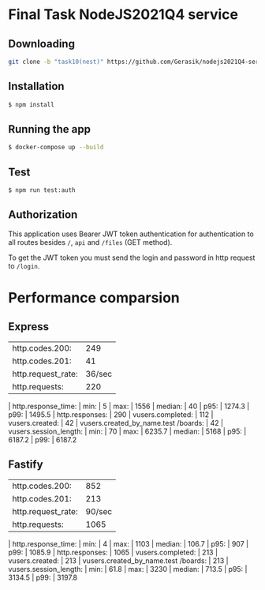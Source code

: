 # Final Task NodeJS2021Q4 service

## Downloading

```bash
git clone -b "task10(nest)" https://github.com/Gerasik/nodejs2021Q4-service
```

## Installation

```bash
$ npm install
```

## Running the app

```bash
$ docker-compose up --build
```

## Test

```bash
$ npm run test:auth
```

## Authorization

This application uses Bearer JWT token authentication for authentication to all routes besides `/`, `api` and `/files` (GET method).

To get the JWT token you must send the login and password in http request to `/login`.

# Performance comparsion

## Express

|                    |        |
| ------------------ | ------ |
| http.codes.200:    | 249    |
| http.codes.201:    | 41     |
| http.request_rate: | 36/sec |
| http.requests:     | 220    |

| http.response_time:
| min: | 5
| max: | 1556
| median: | 40
| p95: | 1274.3
| p99: | 1495.5
| http.responses: | 290
| vusers.completed: | 112
| vusers.created: | 42
| vusers.created_by_name.test /boards: | 42
| vusers.session_length:
| min: | 70
| max: | 6235.7
| median: | 5168
| p95: | 6187.2
| p99: | 6187.2

## Fastify

|                    |        |
| ------------------ | ------ |
| http.codes.200:    | 852    |
| http.codes.201:    | 213    |
| http.request_rate: | 90/sec |
| http.requests:     | 1065   |

| http.response_time:
| min: | 4
| max: | 1103
| median: | 106.7
| p95: | 907
| p99: | 1085.9
| http.responses: | 1065
| vusers.completed: | 213
| vusers.created: | 213
| vusers.created_by_name.test /boards: | 213
| vusers.session_length:
| min: | 61.8
| max: | 3230
| median: | 713.5
| p95: | 3134.5
| p99: | 3197.8
